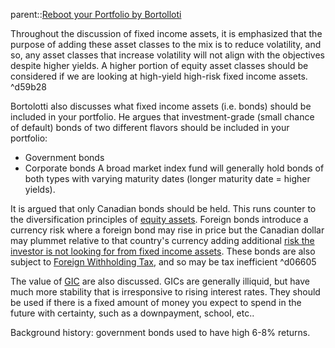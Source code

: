 parent::[Reboot your Portfolio by Bortolloti](Reboot%20your%20Portfolio%20by%20Bortolloti.md)

Throughout the discussion of fixed income assets, it is emphasized that the purpose of adding these asset classes to the mix is to reduce volatility, and so, any asset classes that increase volatility will not align with the objectives despite higher yields. A higher portion of equity asset classes should be considered if we are looking at high-yield high-risk fixed income assets. ^d59b28

Bortolotti also discusses what fixed income assets (i.e. bonds) should be included in your portfolio. He argues that investment-grade (small chance of default) bonds of two different flavors should be included in your portfolio:
- Government bonds 
- Corporate bonds
A broad market index fund will generally hold bonds of both types with varying maturity dates (longer maturity date = higher yields).

It is argued that only Canadian bonds should be held. This runs counter to the diversification principles of [equity assets](Bortolloti%20Reboot%20Your%20Portfolio%20Step%204a%20What%20Equity%20Assets%20Classes%20to%20add%20to%20your%20allocation.md). Foreign bonds introduce a currency risk where a foreign bond may rise in price but the Canadian dollar may plummet relative to that country's currency adding additional  [risk the investor is not looking for from fixed income assets](Bortolloti%20Reboot%20Your%20Portfolio%20Step%204b%20What%20Fixed%20income%20assets%20to%20add%20to%20your%20portfolio.md#^d59b28). These bonds are also subject to [Foreign Withholding Tax](Foreign%20Withholding%20Tax.md), and so may be tax inefficient ^d06605

The value of [GIC](GICs%20vs%20Bonds.md) are also discussed. GICs are generally illiquid, but have much more stability that is irresponsive to rising interest rates. They should be used if there is a fixed amount of money you expect to spend in the future with certainty, such as a downpayment, school, etc..

Background history: government bonds used to have high 6-8% returns.
